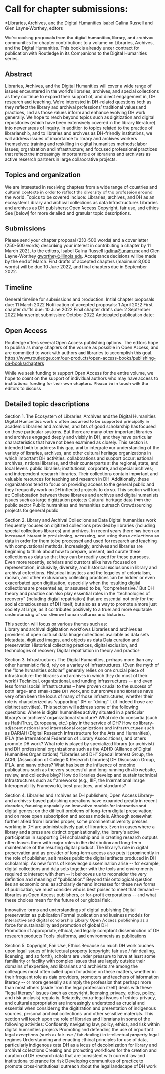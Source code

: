 # Call for chapter submissions:
*Libraries, Archives, and the Digital Humanities
Isabel Galina Russell and Glen Layne-Worthey, editors

We’re seeking proposals from the digital humanities, library, and archives communities for chapter contributions to a volume on Libraries, Archives, and the Digital Humanities.  This book is already under contract for publication with Routledge in its Companions to the Digital Humanities series.

## Abstract
Libraries, Archives, and the Digital Humanities will cover a wide range of issues encountered in the world’s libraries, archives, and special collections as they continue to expand their support of, and direct engagement in, DH research and teaching. 
We’re interested in DH-related questions both as they reflect the library and archival professions’ traditional values and practices, and as those values inform and enhance evolving DH work generally. We hope to reach beyond topics such as digitization and digital repositories (which have been extensively covered in the library literature) into newer areas of inquiry.
In addition to topics related to the practice of librarianship, and to libraries and archives as DH-friendly institutions, we will address issues of importance to library and archives workers themselves: training and reskilling in digital humanities methods; labor issues; organization and infrastructure; and focused professional practices that reflect the increasingly important role of librarians and archivists as active research partners in large collaborative projects. 

## Topics and organization
We are interested in receiving chapters from a wide range of countries and cultural contexts in order to reflect the diversity of the profession around the world. 
Topics to be covered include:
Libraries, archives, and DH as an ecosystem
Library and archival collections as data 
Infrastructures 
Libraries and archives as DH publishers; Open Access 
Copyright, fair use, and ethics 
See [below] for more detailed and granular topic descriptions.

## Submissions
Please send your chapter proposal (250-500 words) and a cover letter (250-500 words) describing your interest in contributing a chapter by 11 March 2022, to the editors, Isabel Galina Russell <igalina@unam.mx> and Glen Layne-Worthey <gworthey@illinois.edu>.
Acceptance decisions will be made by the end of March.  First drafts of accepted chapters (maximum 8,000 words) will be due 10 June 2022, and final chapters due in September 2022.

## Timeline
General timeline for submissions and production:
Initial chapter proposals due: 11 March 2022
Notification of accepted proposals: 1 April 2022
First chapter drafts due: 10 June 2022
Final chapter drafts due: 2 September 2022
Manuscript submission: October 2022
Anticipated publication date:  

## Open Access
Routledge offers several Open Access publishing options. The editors hope to publish as many chapters of the volume as possible in Open Access, and are committed to work with authors and libraries to accomplish this goal.
https://www.routledge.com/our-products/open-access-books/publishing-oa-books/chapters

While we seek funding to support Open Access for the entire volume, we hope to count on the support of individual authors who may have access to institutional funding for their own chapters.  Please be in touch with the editors to discuss 


## Detailed topic descriptions
Section 1. The Ecosystem of Libraries, Archives and the Digital Humanities
Digital Humanities work is often assumed to be supported principally in academic libraries and archives, and lots of good scholarship has focused on these particular systems. But there are many other important libraries and archives engaged deeply and visibly in DH, and they have particular characteristics that have not been examined as closely. This section is intended both to address this gap, and to integrate our understanding of the variety of libraries, archives, and other cultural heritage organizations in which important DH activities, collaborations and support occur: national archives, national libraries, and their counterparts at the regional, state, and local levels; public libraries; institutional, corporate, and special archives; and independent research libraries. Their collections contain important and valuable resources for teaching and research in DH.  Additionally, these organizations tend to focus on providing access to the general public and they frequently work on DH inflected projects to do so. This section will look at:
Collaboration between these libraries and archives and digital humanists
Issues such as large digitization projects
Cultural heritage data from the public sector
Public humanities and humanities outreach
Crowdsourcing projects for general public

Section 2. Library and Archival Collections as Data 
Digital humanities work frequently focuses on digitized collections provided by libraries (including special collections libraries) and archives. In recent years there has been an increased interest in provisioning, accessing, and using these collections as data in order for them to be processed and used for research and teaching with computational methods. Increasingly, archives and libraries are beginning to think about how to prepare, present, and curate these collections as data so that they can be readily used for these purposes.  Even more recently, scholars and curators alike have focused on representation, inclusivity, diversity, and historical exclusions in library and archival collections.  Historical injustices and the legacies of colonialism, racism, and other exclusionary collecting practices can be hidden or even exacerbated upon digitization, especially when the resulting digital collections are presented as, or assumed to be, “comprehensive.”  But DH theory and practice can also play essential roles in the “technologies of recovery” (including digital repatriation) that are essential not only for the social consciousness of DH itself, but also as a way to promote a more just society at large, as it contributes positively to a truer and more equitable understanding of our diverse human cultures and histories.

This section will focus on various themes such as:  
Library and archival digitization workflows
Libraries and archives as providers of open cultural data
Image collections available as data sets
Metadata, digitized images, and objects as data 
Data curation and preservation
Historical collecting practices, digital exclusion, and technologies of recovery
Digital repatriation in theory and practice

Section 3. Infrastructures 
The Digital Humanities, perhaps more than any other humanistic field, rely on a variety of infrastructures.  (Even the myth of the “lone humanities scholar” generally relies on one crucial piece of infrastructure: the libraries and archives in which they do most of their work!)  Technical, organizational, and funding infrastructures -- and even less formal social infrastructures – have proven crucial to the success of both large- and small-scale DH work, and our archives and libraries have very often been the locus of many of those infrastructures, whether their role is characterized as “supporting” DH or “doing” it (if indeed those are distinct activities). This section will address some of the following questions: 
Where is digital humanities activity situated in a particular library’s or archives’ organizational structure?
What role do consortia (such as HathiTrust, Europeana, etc.) play in the service of DH?
How do library-adjacent national and international organizations and infrastructures such as DARIAH (Digital Research Infrastructure for the Arts and Humanities), IFLA (the International Federation of Library Associations), and others promote DH work?
What role is played by specialized library (or archivist) and DH professional organizations such as the ADHO (Alliance of Digital Humanities Organizations) “Libraries and DH” Special Interest Group, the ACRL (Association of College & Research Libraries) DH Discussion Group, IFLA, and many others?
What has been the influence of ongoing publications such as the very successful and long-running dh+lib website, review, and collective blog?
How do libraries develop and sustain technical infrastructures such as frameworks (e.g., IIIF, the International Image Interoperability Framework), best practices, and standards?

Section 4. Libraries and archives as DH publishers; Open Access 
Library- and archives-based publishing operations have expanded greatly in recent decades, focusing especially on innovative models for interactive and digital genres; on the difficult problems of long-term digital preservation; and on more open subscription and access models. Although somewhat further afield from libraries proper, some prominent university presses working in DH are administratively part of libraries. Even in cases where a library and a press are distinct organizationally, the library's active participation in supporting DH scholarship and in creating research outputs often leaves them with major roles in the distribution and long-term maintenance of the resulting digital product. The library’s role in digital preservation and as provider of long-term access also puts it prominently in the role of publisher, as it makes public the digital artifacts produced in DH scholarship. As new forms of knowledge dissemination arise -- for example, digital collections and data sets together with the tools and environments required to interact with them -- it behooves us to reconsider the very definition and meaning of “publication.”  Beyond this ontological question lies an economic one: as scholarly demand increases for these new forms of publication, we must consider who is best poised to meet that demand -- libraries as Open Access publishers, or for-profit corporations -- and what these choices mean for the future of our global field.

Innovative forms and understandings of digital publishing
Digital preservation as publication
Formal publication and business models for interactive and digital scholarship
Library Open Access publishing as a force for sustainability and promotion of global DH  
Promotion of appropriate, ethical, and legally compliant dissemination of DH research products
Tools, platforms, and environments as publications

Section 5. Copyright, Fair Use, Ethics
Because so much DH work touches upon legal issues of intellectual property (copyright, fair use / fair dealing, licensing, and so forth), scholars are under pressure to have at least some familiarity or facility with complex issues that are largely outside their domains of expertise, and librarians and archivists are among the colleagues most often called upon for advice on these matters, whether in their frequent role as data providers, promoters and teachers of information literacy -- or more generally as simply the profession that perhaps more than most others (aside from the legal profession itself) deals with these “legal literacy” issues (such as copyright, licensing, privacy, ethics, policy, and risk analysis) regularly.  Relatedly, extra-legal issues of ethics, privacy, and cultural appropriation are increasingly understood as crucial and essential when considering the digitization and presentation of indigenous sources, personal archival collections, and other sensitive materials.  This section will touch upon the role of libraries and librarians in some of the following activities:
Confidently navigating law, policy, ethics, and risk within digital humanities projects
Promoting and defending the use of important legal exceptions (such as fair use / fair dealing) in intellectual property legal regimes
Understanding and enacting ethical principles for use of data, particularly indigenous data
DH as a locus of decolonization for library and archival collections
Creating and promoting workflows for the creation and curation of DH research data that are consistent with current law and institutional tolerance for risk
Developing communities of practice to promote cross-institutional outreach about the legal landscape of DH work
